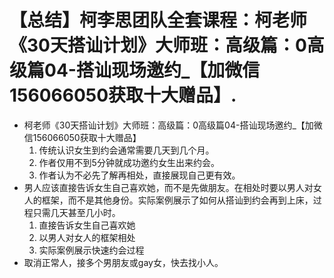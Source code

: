 # 【总结】柯李思团队全套课程：柯老师《30天搭讪计划》大师班：高级篇：0高级篇04-搭讪现场邀约_【加微信156066050获取十大赠品】.

-   柯老师《30天搭讪计划》大师班：高级篇：0高级篇04-搭讪现场邀约_【加微信156066050获取十大赠品】
    1.  传统认识女生到约会通常需要几天到几个月。
    2.  作者仅用不到5分钟就成功邀约女生出来约会。
    3.  作者认为不必先了解再相处，直接展现自己更有效。
-   男人应该直接告诉女生自己喜欢她，而不是先做朋友。在相处时要以男人对女人的框架，而不是其他身份。实际案例展示了如何从搭讪到约会再到上床，过程只需几天甚至几小时。
    1.  直接告诉女生自己喜欢她
    2.  以男人对女人的框架相处
    3.  实际案例展示快速约会过程
-   取消正常人，接多个男朋友或gay女，快去找小人。